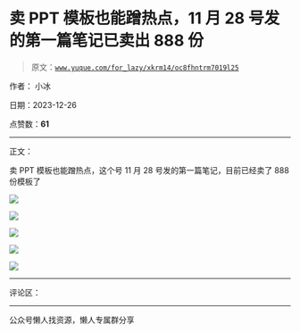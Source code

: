 # 卖 PPT 模板也能蹭热点，11 月 28 号发的第一篇笔记已卖出 888 份

> 原文：[`www.yuque.com/for_lazy/xkrm14/oc8fhntrm7019l25`](https://www.yuque.com/for_lazy/xkrm14/oc8fhntrm7019l25)

作者： 小冰

日期：2023-12-26

点赞数：**61**

* * *

正文：

卖 PPT 模板也能蹭热点，这个号 11 月 28 号发的第一篇笔记，目前已经卖了 888 份模板了

![](img/c62f1a0ffd428940bd497e5569790d75.png)

![](img/5e6ec94275a239ac89d3e30c1ecbef22.png)

![](img/dcae63851ad060790e4b608acc00ff9f.png)

![](img/08be1d3d25020b0f1f87bca2d3181c31.png)

![](img/a5511475efe756f09fc5f68581600755.png)

* * *

评论区：

* * *

公众号懒人找资源，懒人专属群分享